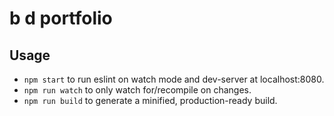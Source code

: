 # b d portfolio

## Usage

-   `npm start` to run eslint on watch mode and dev-server at localhost:8080.
-   `npm run watch` to only watch for/recompile on changes.
-   `npm run build` to generate a minified, production-ready build.
